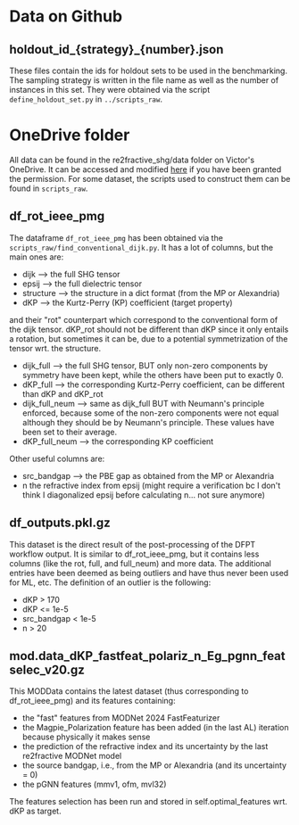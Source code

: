 # Data on Github

## holdout_id_{strategy}_{number}.json
These files contain the ids for holdout sets to be used in the benchmarking. The sampling strategy is written in the file name as well as the number of instances in this set. They were obtained via the script ```define_holdout_set.py``` in ```../scripts_raw```.

# OneDrive folder

All data can be found in the re2fractive_shg/data folder on Victor's OneDrive. It can be accessed and modified [here](https://uclouvain-my.sharepoint.com/:f:/g/personal/victor_trinquet_uclouvain_be/EqB4w3awJztDkjb1Lc-Z6jgBQMfMUgHG_TPW_Qfq6o0Xcw?e=EoKG1Y) if you have been granted the permission. For some dataset, the scripts used to construct them can be found in ```scripts_raw```.

## df_rot_ieee_pmg

The dataframe ```df_rot_ieee_pmg``` has been obtained via the ```scripts_raw/find_conventional_dijk.py```. It has a lot of columns, but the main ones are:

- dijk --> the full SHG tensor
- epsij --> the full dielectric tensor
- structure --> the structure in a dict format (from the MP or Alexandria)
- dKP --> the Kurtz-Perry (KP) coefficient (target property)

and their "rot" counterpart which correspond to the conventional form of the dijk tensor. dKP_rot should not be different than dKP since it only entails a rotation, but sometimes it can be, due to a potential symmetrization of the tensor wrt. the structure.

- dijk_full --> the full SHG tensor, BUT only non-zero components by symmetry have been kept, while the others have been put to exactly 0.
- dKP_full --> the corresponding Kurtz-Perry coefficient, can be different than dKP and dKP_rot
- dijk_full_neum --> same as dijk_full BUT with Neumann's principle enforced, because some of the non-zero components were not equal although they should be by Neumann's principle. These values have been set to their average.
- dKP_full_neum --> the corresponding KP coefficient

Other useful columns are:

- src_bandgap --> the PBE gap as obtained from the MP or Alexandria
- n the refractive index from epsij (might require a verification bc I don't think I diagonalized epsij before calculating n... not sure anymore)

## df_outputs.pkl.gz

This dataset is the direct result of the post-processing of the DFPT workflow output. It is similar to df_rot_ieee_pmg, but it contains less columns (like the rot, full, and full_neum) and more data. The additional entries have been deemed as being outliers and have thus never been used for ML, etc. The definition of an outlier is the following:

- dKP > 170
- dKP <= 1e-5
- src_bandgap < 1e-5
- n > 20

## mod.data_dKP_fastfeat_polariz_n_Eg_pgnn_featselec_v20.gz

This MODData contains the latest dataset (thus corresponding to df_rot_ieee_pmg) and its features containing:
- the "fast" features from MODNet 2024 FastFeaturizer
- the Magpie_Polarization feature has been added (in the last AL) iteration because physically it makes sense
- the prediction of the refractive index and its uncertainty by the last re2fractive MODNet model
- the source bandgap, i.e., from the MP or Alexandria (and its uncertainty = 0)
- the pGNN features (mmv1, ofm, mvl32)

The features selection has been run and stored in self.optimal_features wrt. dKP as target.
